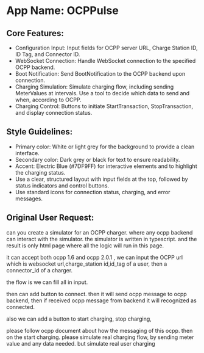 # **App Name**: OCPPulse

## Core Features:

- Configuration Input: Input fields for OCPP server URL, Charge Station ID, ID Tag, and Connector ID.
- WebSocket Connection: Handle WebSocket connection to the specified OCPP backend.
- Boot Notification: Send BootNotification to the OCPP backend upon connection.
- Charging Simulation: Simulate charging flow, including sending MeterValues at intervals. Use a tool to decide which data to send and when, according to OCPP.
- Charging Control: Buttons to initiate StartTransaction, StopTransaction, and display connection status.

## Style Guidelines:

- Primary color: White or light grey for the background to provide a clean interface.
- Secondary color: Dark grey or black for text to ensure readability.
- Accent: Electric Blue (#7DF9FF) for interactive elements and to highlight the charging status.
- Use a clear, structured layout with input fields at the top, followed by status indicators and control buttons.
- Use standard icons for connection status, charging, and error messages.

## Original User Request:
can you create a simulator for an OCPP charger. where any ocpp backend can interact with the simulator. the simulator is written in typescript. and the result is only html page where all the logic will run in this page.

it can accept both ocpp 1.6 and ocpp 2.0.1 , we can input the OCPP url which is websocket url,charge_station id,id_tag of a user, then a connector_id of a charger.

the flow is we can fill all in input.

then can add button to connect. then it will send ocpp message to ocpp backend, then if received ocpp message from backend it will recognized as connected.

also we can add a button to start charging, stop charging,

please follow ocpp document about how the messaging of this ocpp. then on the start charging. please simulate real charging flow, by sending meter value and any data needed. but simulate real user charging
  